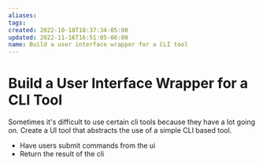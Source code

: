 ```yaml
---
aliases: 
tags: 
created: 2022-10-18T18:37:34-05:00
updated: 2022-11-16T16:51:05-06:00
name: Build a user interface wrapper for a CLI tool
---
```

# Build a User Interface Wrapper for a CLI Tool

Sometimes it's difficult to use certain cli tools because they have a lot going on.
Create a UI tool that abstracts the use of a simple CLI based tool.

- Have users submit commands from the ui
- Return the result of the cli
